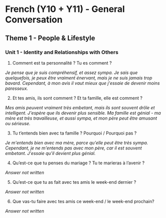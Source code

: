# French (Y10 + Y11) - General Conversation
## Theme 1 - People & Lifestyle
### Unit 1 - Identity and Relationships with Others
1. Comment est ta personnalité ? Tu es comment ?

*Je pense que je suis compréhensif, et assez sympa. Je sais que quelquefois, je peux être vraiment énervant, mais je ne suis jamais trop bavard. Cependant, à mon avis il vaut mieux que j'essaie de devenir moins paresseux.*

2. Et tes amis, ils sont comment ? Et ta famille, elle est comment ?

*Mes amis peuvent vraiment très embetant, mais ils sont souvent drôle et intelligent. J'espère que ils devenir plus sensible. Ma famille est génial - ma mère est très travailleuse, et aussi sympa, et mon père peut être amusant ou sérieuse.*

3. Tu t’entends bien avec ta famille ? Pourquoi / Pourquoi pas ?

*Je m'entends bien avec ma mère, parce qu'elle peut être très sympa. Cependant, je ne m'entends pas avec mon père, car il est souvent embetant. J'essaie qu'il devient plus génial.*

4. Qu’est-ce que tu penses du mariage ? Tu te marieras à l’avenir ?

*Answer not written*

5. Qu’est-ce que tu as fait avec tes amis le week-end dernier ?

*Answer not written*

6. Que vas-tu faire avec tes amis ce week-end / le week-end prochain?

*Answer not written*
